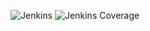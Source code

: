 ![Jenkins](https://img.shields.io/jenkins/build?jobUrl=https%3A%2F%2Fbuild.conativelabs.com%2Fjob%2FInterfaces-Parser-Template%2Fjob%2Fmaster&style=plastic)
![Jenkins Coverage](https://img.shields.io/jenkins/coverage/cobertura?jobUrl=https%3A%2F%2Fbuild.conativelabs.com%2Fjob%2FInterfaces-Parser-Template%2Fjob%2Fmaster%2F&style=plastic)
